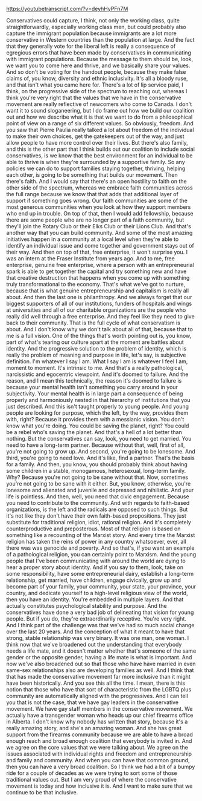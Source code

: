 https://youtubetranscript.com/?v=deyhHyPFn7M

 Conservatives could capture, I think, not only the working class, quite straightforwardly, especially working class men, but could probably also capture the immigrant population because immigrants are a lot more conservative in Western countries than the population at large. And the fact that they generally vote for the liberal left is really a consequence of egregious errors that have been made by conservatives in communicating with immigrant populations. Because the message to them should be, look, we want you to come here and thrive, and we basically share your values. And so don't be voting for the handout people, because they make false claims of, you know, diversity and ethnic inclusivity. It's all a bloody ruse, and that isn't what you came here for. There's a lot of lip service paid, I think, on the progressive side of the spectrum to reaching out, whereas I think you're very right that the values that we have in the conservative movement are really reflective of newcomers who come to Canada. I don't want it to sound sloganeering, but I do frame out how we build our coalition out and how we describe what it is that we want to do from a philosophical point of view on a range of six different values. So obviously, freedom. And you saw that Pierre Paulia really talked a lot about freedom of the individual to make their own choices, get the gatekeepers out of the way, and just allow people to have more control over their lives. But there's also family, and this is the other part that I think builds out our coalition to include social conservatives, is we know that the best environment for an individual to be able to thrive is when they're surrounded by a supportive family. So any policies we can do to support families staying together, thriving, helping each other, is going to be something that builds our movement. Then there's faith. And I would say that there's an open hostility to faith on the other side of the spectrum, whereas we embrace faith communities across the full range because we know that that adds that additional layer of support if something goes wrong. Our faith communities are some of the most generous communities when you look at how they support members who end up in trouble. On top of that, then I would add fellowship, because there are some people who are no longer part of a faith community, but they'll join the Rotary Club or their Elks Club or their Lions Club. And that's another way that you can build community. And some of the most amazing initiatives happen in a community at a local level when they're able to identify an individual issue and come together and government stays out of their way. And then on top of that, free enterprise, it won't surprise you. I was an intern at the Fraser Institute from years ago. And to me, free enterprise, genuine free enterprise, where a person with an entrepreneurial spark is able to get together the capital and try something new and have that creative destruction that happens when you come up with something truly transformational to the economy. That's what we've got to nurture, because that is what genuine entrepreneurship and capitalism is really all about. And then the last one is philanthropy. And we always forget that our biggest supporters of all of our institutions, funders of hospitals and wings at universities and all of our charitable organizations are the people who really did well through a free enterprise. And they feel like they need to give back to their community. That is the full cycle of what conservatism is about. And I don't know why we don't talk about all of that, because that to me is a full vision. One of the things that's worth pointing out is, you know, part of what's tearing our culture apart at the moment are battles about identity. And the progressive solution to the problem of identity, which is really the problem of meaning and purpose in life, let's say, is subjective definition. I'm whatever I say I am. What I say I am is whatever I feel I am, moment to moment. It's intrinsic to me. And that's a really pathological, narcissistic and egocentric viewpoint. And it's doomed to failure. And the reason, and I mean this technically, the reason it's doomed to failure is because your mental health isn't something you carry around in your subjectivity. Your mental health is in large part a consequence of being properly and harmoniously nested in that hierarchy of institutions that you just described. And this isn't taught properly to young people. And young people are looking for purpose, which the left, by the way, provides them with, right? Because it provides them with a messianic vision. You don't know what you're doing. You could be saving the planet, right? You could be a rebel who's saving the planet. And that's a hell of a lot better than nothing. But the conservatives can say, look, you need to get married. You need to have a long-term partner. Because without that, well, first of all, you're not going to grow up. And second, you're going to be lonesome. And third, you're going to need love. And it's like, find a partner. That's the basis for a family. And then, you know, you should probably think about having some children in a stable, monogamous, heterosexual, long-term family. Why? Because you're not going to be sane without that. Now, sometimes you're not going to be sane with it either. But, you know, otherwise, you're lonesome and alienated and juvenile and depressed and nihilistic. And your life is pointless. And then, well, you need that civic engagement. Because you need to contribute to the community. And with regards to faith-based organizations, is the left and the radicals are opposed to such things. But it's not like they don't have their own faith-based propositions. They just substitute for traditional religion, idiot, rational religion. And it's completely counterproductive and preposterous. Most of that religion is based on something like a recounting of the Marxist story. And every time the Marxist religion has taken the reins of power in any country whatsoever, ever, all there was was genocide and poverty. And so that's, if you want an example of a pathological religion, you can certainly point to Marxism. And the young people that I've been communicating with around the world are dying to hear a proper story about identity. And if you say to them, look, take on some responsibility, have some entrepreneurial dairy, establish a long-term relationship, get married, have children, engage civically, grow up and become part of your family, your community, your state, your province, your country, and dedicate yourself to a high-level religious view of the world, then you have an identity. You're embedded in multiple layers. And that actually constitutes psychological stability and purpose. And the conservatives have done a very bad job of delineating that vision for young people. But if you do, they're extraordinarily receptive. You're very right. And I think part of the challenge was that we've had so much social change over the last 20 years. And the conception of what it meant to have that strong, stable relationship was very binary. It was one man, one woman. I think now that we've broadened out the understanding that everybody needs a life mate, and it doesn't matter whether that's someone of the same gender or the opposite gender, having a life mate is what is important. And now we've also broadened out so that those who have have married in even same-sex relationships also are developing families as well. And I think that that has made the conservative movement far more inclusive than it might have been historically. And you see this all the time. I mean, there is this notion that those who have that sort of characteristic from the LGBTQ plus community are automatically aligned with the progressives. And I can tell you that is not the case, that we have gay leaders in the conservative movement. We have gay staff members in the conservative movement. We actually have a transgender woman who heads up our chief firearms office in Alberta. I don't know why nobody has written that story, because it's a really amazing story, and she's an amazing woman. And she has great support from the firearms community because we are able to have a broad enough reach and broad enough coalition that everybody is invited in. And we agree on the core values that we were talking about. We agree on the issues associated with individual rights and freedom and entrepreneurship and family and community. And when you can have that common ground, then you can have a very broad coalition. So I think we had a bit of a bumpy ride for a couple of decades as we were trying to sort some of those traditional values out. But I am very proud of where the conservative movement is today and how inclusive it is. And I want to make sure that we continue to be that inclusive.